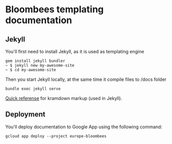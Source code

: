# Bloombees templating documentation

## Jekyll

You'll first need to install Jekyll, as it is used as templating engine

    gem install jekyll bundler
    ~ $ jekyll new my-awesome-site
    ~ $ cd my-awesome-site

Then you start Jekyll locally, at the same time it compile files to /docs folder

    bundle exec jekyll serve
    
[Quick referense](http://kramdown.gettalong.org/quickref.html) for kramdown markup (used in Jekyll). 

## Deployment

You'll deploy documentation to Google App using the following command:

    gcloud app deploy --project europe-bloombees
